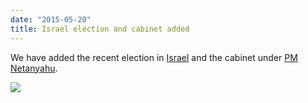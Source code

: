 ```yaml
---
date: "2015-05-20"
title: Israel election and cabinet added
---
```


We have added the recent election in [Israel](http://www.parlgov.org/explore/isr/election/2015-03-17/) and the cabinet under [PM Netanyahu](http://www.parlgov.org/explore/isr/cabinet/2015-05-14/).

![](/images/parliament-germany.jpg)
